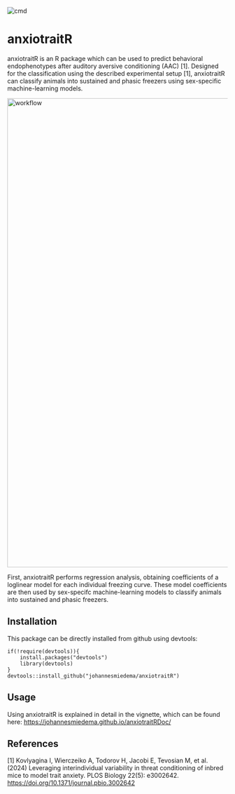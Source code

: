 ![cmd](https://github.com/johannesmiedema/FreezerClassifier/actions/workflows/R-CMD-check.yaml/badge.svg)

# anxiotraitR
anxiotraitR is an R package which can be used to predict behavioral endophenotypes after auditory aversive conditioning (AAC) [1]. Designed for the classification using the described experimental setup [1], anxiotraitR can classify animals into sustained and phasic freezers using sex-specific machine-learning models. 

<img width="1070" alt="workflow" src="https://github.com/johannesmiedema/FreezerClassifier/assets/105965619/23cf17b1-947c-490f-8a56-8ee37016cca4">

First, anxiotraitR performs regression analysis, obtaining coefficients of a loglinear model for each individual freezing curve. These model coefficients are then used by sex-specifc machine-learning models to classify animals into sustained and phasic freezers. 

## Installation
This package can be directly installed from github using devtools:
```
if(!require(devtools)){
    install.packages("devtools")
    library(devtools)
}
devtools::install_github("johannesmiedema/anxiotraitR")
```

## Usage 
Using anxiotraitR is explained in detail in the vignette, which can be found here: https://johannesmiedema.github.io/anxiotraitRDoc/ 

## References 
[1] Kovlyagina I, Wierczeiko A, Todorov H, Jacobi E, Tevosian M, et al. (2024) Leveraging interindividual variability in threat conditioning of inbred mice to model trait anxiety. PLOS Biology 22(5): e3002642. https://doi.org/10.1371/journal.pbio.3002642
